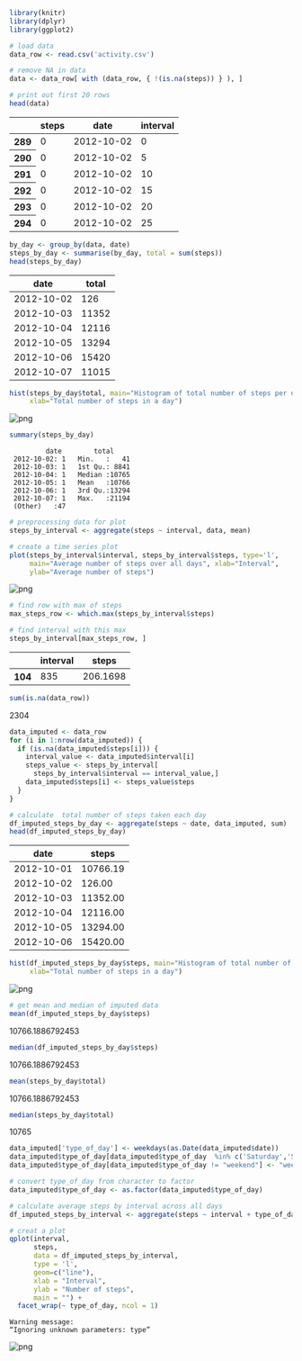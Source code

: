 

```R
library(knitr)
library(dplyr)
library(ggplot2)
```


```R
# load data
data_row <- read.csv('activity.csv')

# remove NA in data
data <- data_row[ with (data_row, { !(is.na(steps)) } ), ]

# print out first 20 rows
head(data)
```


<table>
<thead><tr><th></th><th scope=col>steps</th><th scope=col>date</th><th scope=col>interval</th></tr></thead>
<tbody>
	<tr><th scope=row>289</th><td>0         </td><td>2012-10-02</td><td> 0        </td></tr>
	<tr><th scope=row>290</th><td>0         </td><td>2012-10-02</td><td> 5        </td></tr>
	<tr><th scope=row>291</th><td>0         </td><td>2012-10-02</td><td>10        </td></tr>
	<tr><th scope=row>292</th><td>0         </td><td>2012-10-02</td><td>15        </td></tr>
	<tr><th scope=row>293</th><td>0         </td><td>2012-10-02</td><td>20        </td></tr>
	<tr><th scope=row>294</th><td>0         </td><td>2012-10-02</td><td>25        </td></tr>
</tbody>
</table>




```R
by_day <- group_by(data, date)
steps_by_day <- summarise(by_day, total = sum(steps))
head(steps_by_day)
```


<table>
<thead><tr><th scope=col>date</th><th scope=col>total</th></tr></thead>
<tbody>
	<tr><td>2012-10-02</td><td>  126     </td></tr>
	<tr><td>2012-10-03</td><td>11352     </td></tr>
	<tr><td>2012-10-04</td><td>12116     </td></tr>
	<tr><td>2012-10-05</td><td>13294     </td></tr>
	<tr><td>2012-10-06</td><td>15420     </td></tr>
	<tr><td>2012-10-07</td><td>11015     </td></tr>
</tbody>
</table>




```R
hist(steps_by_day$total, main="Histogram of total number of steps per day", 
     xlab="Total number of steps in a day")
```


![png](output_3_0.png)



```R
summary(steps_by_day)
```


             date        total      
     2012-10-02: 1   Min.   :   41  
     2012-10-03: 1   1st Qu.: 8841  
     2012-10-04: 1   Median :10765  
     2012-10-05: 1   Mean   :10766  
     2012-10-06: 1   3rd Qu.:13294  
     2012-10-07: 1   Max.   :21194  
     (Other)   :47                  



```R
# preprocessing data for plot
steps_by_interval <- aggregate(steps ~ interval, data, mean)

# create a time series plot 
plot(steps_by_interval$interval, steps_by_interval$steps, type='l', 
     main="Average number of steps over all days", xlab="Interval", 
     ylab="Average number of steps")
```


![png](output_5_0.png)



```R
# find row with max of steps
max_steps_row <- which.max(steps_by_interval$steps)

# find interval with this max
steps_by_interval[max_steps_row, ]
```


<table>
<thead><tr><th></th><th scope=col>interval</th><th scope=col>steps</th></tr></thead>
<tbody>
	<tr><th scope=row>104</th><td>835     </td><td>206.1698</td></tr>
</tbody>
</table>




```R
sum(is.na(data_row))
```


2304



```R
data_imputed <- data_row
for (i in 1:nrow(data_imputed)) {
  if (is.na(data_imputed$steps[i])) {
    interval_value <- data_imputed$interval[i]
    steps_value <- steps_by_interval[
      steps_by_interval$interval == interval_value,]
    data_imputed$steps[i] <- steps_value$steps
  }
}
```


```R
# calculate  total number of steps taken each day
df_imputed_steps_by_day <- aggregate(steps ~ date, data_imputed, sum)
head(df_imputed_steps_by_day)
```


<table>
<thead><tr><th scope=col>date</th><th scope=col>steps</th></tr></thead>
<tbody>
	<tr><td>2012-10-01</td><td>10766.19  </td></tr>
	<tr><td>2012-10-02</td><td>  126.00  </td></tr>
	<tr><td>2012-10-03</td><td>11352.00  </td></tr>
	<tr><td>2012-10-04</td><td>12116.00  </td></tr>
	<tr><td>2012-10-05</td><td>13294.00  </td></tr>
	<tr><td>2012-10-06</td><td>15420.00  </td></tr>
</tbody>
</table>




```R
hist(df_imputed_steps_by_day$steps, main="Histogram of total number of steps per day (imputed)", 
     xlab="Total number of steps in a day")
```


![png](output_10_0.png)



```R
# get mean and median of imputed data
mean(df_imputed_steps_by_day$steps)
```


10766.1886792453



```R
median(df_imputed_steps_by_day$steps)
```


10766.1886792453



```R
mean(steps_by_day$total)
```


10766.1886792453



```R
median(steps_by_day$total)
```


10765



```R
data_imputed['type_of_day'] <- weekdays(as.Date(data_imputed$date))
data_imputed$type_of_day[data_imputed$type_of_day  %in% c('Saturday','Sunday') ] <- "weekend"
data_imputed$type_of_day[data_imputed$type_of_day != "weekend"] <- "weekday"
```


```R
# convert type_of_day from character to factor
data_imputed$type_of_day <- as.factor(data_imputed$type_of_day)

# calculate average steps by interval across all days
df_imputed_steps_by_interval <- aggregate(steps ~ interval + type_of_day, data_imputed, mean)

# creat a plot
qplot(interval, 
      steps, 
      data = df_imputed_steps_by_interval, 
      type = 'l', 
      geom=c("line"),
      xlab = "Interval", 
      ylab = "Number of steps", 
      main = "") +
  facet_wrap(~ type_of_day, ncol = 1)
```

    Warning message:
    “Ignoring unknown parameters: type”




![png](output_16_2.png)



```R

```
